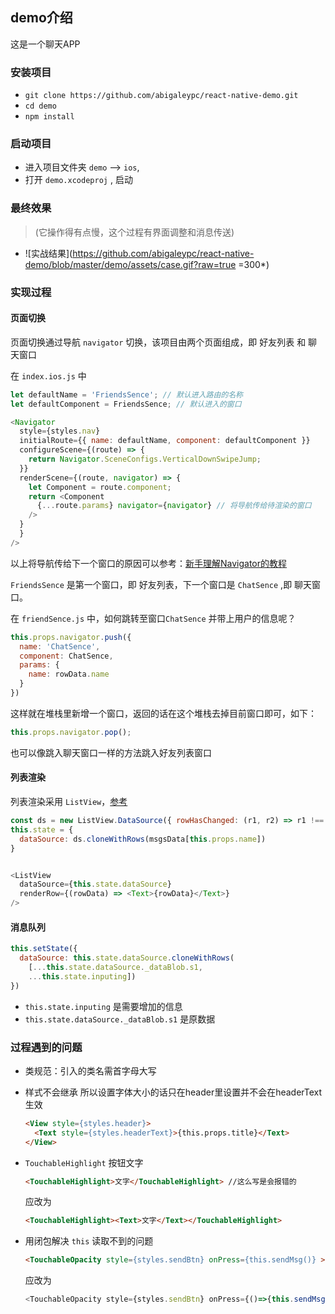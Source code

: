 ## demo介绍

这是一个聊天APP

### 安装项目

* `git clone https://github.com/abigaleypc/react-native-demo.git`
* `cd demo`
* `npm install`

### 启动项目

* 进入项目文件夹 `demo` --> `ios`,
* 打开 `demo.xcodeproj` , 启动

### 最终效果

> (它操作得有点慢，这个过程有界面调整和消息传送)

* ![实战结果](https://github.com/abigaleypc/react-native-demo/blob/master/demo/assets/case.gif?raw=true =300*)


### 实现过程

#### 页面切换

页面切换通过导航 `navigator` 切换，该项目由两个页面组成，即 好友列表 和 聊天窗口

在 `index.ios.js` 中

```js
let defaultName = 'FriendsSence'; // 默认进入路由的名称
let defaultComponent = FriendsSence; // 默认进入的窗口

<Navigator
  style={styles.nav}
  initialRoute={{ name: defaultName, component: defaultComponent }}
  configureScene={(route) => {
    return Navigator.SceneConfigs.VerticalDownSwipeJump;
  }}
  renderScene={(route, navigator) => {
    let Component = route.component;
    return <Component
      {...route.params} navigator={navigator} // 将导航传给待渲染的窗口
    />
  }
  }
/>
```

以上将导航传给下一个窗口的原因可以参考：[新手理解Navigator的教程](http://bbs.reactnative.cn/topic/20/%E6%96%B0%E6%89%8B%E7%90%86%E8%A7%A3navigator%E7%9A%84%E6%95%99%E7%A8%8B)

`FriendsSence` 是第一个窗口，即 好友列表，下一个窗口是 `ChatSence` ,即 聊天窗口。

在 `friendSence.js` 中，如何跳转至窗口`ChatSence` 并带上用户的信息呢？

```js
this.props.navigator.push({
  name: 'ChatSence',
  component: ChatSence,
  params: {
    name: rowData.name
  }
})
```

这样就在堆栈里新增一个窗口，返回的话在这个堆栈去掉目前窗口即可，如下：

```js
this.props.navigator.pop();
```

也可以像跳入聊天窗口一样的方法跳入好友列表窗口


#### 列表渲染

列表渲染采用 `ListView`，[参考](http://reactnative.cn/docs/0.39/using-a-listview.html#content)

```js
const ds = new ListView.DataSource({ rowHasChanged: (r1, r2) => r1 !== r2 });
this.state = {
  dataSource: ds.cloneWithRows(msgsData[this.props.name])
}


<ListView
  dataSource={this.state.dataSource}
  renderRow={(rowData) => <Text>{rowData}</Text>}
/>
```


#### 消息队列

```js
this.setState({
  dataSource: this.state.dataSource.cloneWithRows(
    [...this.state.dataSource._dataBlob.s1, 
    ...this.state.inputing])
})
```

* `this.state.inputing` 是需要增加的信息
* `this.state.dataSource._dataBlob.s1` 是原数据

### 过程遇到的问题

* 类规范：引入的类名需首字母大写
* 样式不会继承 所以设置字体大小的话只在header里设置并不会在headerText生效

  ```html
  <View style={styles.header}> 
    <Text style={styles.headerText}>{this.props.title}</Text> 
  </View> 
  ```
* `TouchableHighlight` 按钮文字

  ```html
  <TouchableHighlight>文字</TouchableHighlight> //这么写是会报错的
  ```
  
  应改为

  ```html
  <TouchableHighlight><Text>文字</Text></TouchableHighlight>
  ```
* 用闭包解决 `this` 读取不到的问题

	```html
  <TouchableOpacity style={styles.sendBtn} onPress={this.sendMsg()} >
	```
	  
	应改为
	
	```js
  <TouchableOpacity style={styles.sendBtn} onPress={()=>{this.sendMsg()}} >
	```


  
